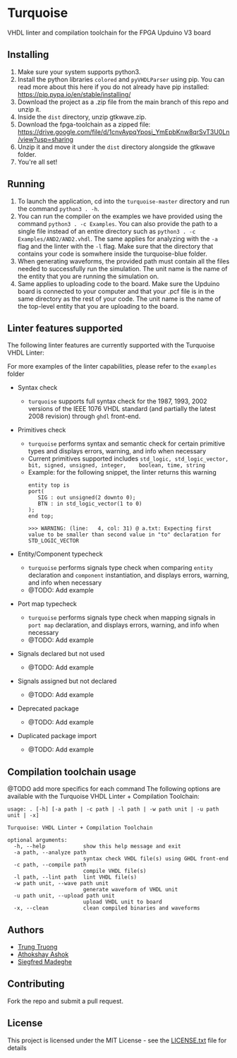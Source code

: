 # Turquoise

VHDL linter and compilation toolchain for the FPGA Upduino V3 board

## Installing

1) Make sure your system supports python3.
2) Install the python libraries `colored` and `pyVHDLParser` using pip. You can read more about this here if you do not already have pip installed: https://pip.pypa.io/en/stable/installing/
3) Download the project as a .zip file from the main branch of this repo and unzip it.
4) Inside the `dist` directory, unzip gtkwave.zip.
5) Download the fpga-toolchain as a zipped file: https://drive.google.com/file/d/1cnvAypqYposi_YmEpbKnw8qrSvT3U0Ln/view?usp=sharing
6) Unzip it and move it under the `dist` directory alongside the gtkwave folder.
7) You're all set!

## Running

1) To launch the application, cd into the `turquoise-master` directory and run the command `python3 . -h`.
2) You can run the compiler on the examples we have provided using the command `python3 . -c Examples`. You can also provide the path to a single file instead of an entire directory such as `python3 . -c Examples/AND2/AND2.vhdl`. The same applies for analyzing with the `-a` flag and the linter with the `-l` flag. Make sure that the directory that contains your code is somwhere inside the turquoise-blue folder.
3) When generating waveforms, the provided path must contain all the files needed to successfully run the simulation. The unit name is the name of the entity that you are running the simulation on.
4) Same applies to uploading code to the board. Make sure the Upduino board is connected to your computer and that your .pcf file is in the same directory as the rest of your code. The unit name is the name of the top-level entity that you are uploading to the board.

## Linter features supported

The following linter features are currently supported with the Turquoise VHDL Linter:

For more examples of the linter capabilities, please refer to the `examples` folder

- Syntax check
	- `turquoise` supports full syntax check for the 1987, 1993, 2002 versions of the IEEE 1076 VHDL standard (and partially the latest 2008 revision) through `ghdl` front-end.

- Primitives check
	 - `turquoise` performs syntax and semantic check for certain primitive types and displays errors, warning, and info when necessary
	 - Current primitives supported includes
	   `std_logic, std_logic_vector, bit, signed, unsigned, integer, 	boolean, time, string`
	 - Example: for the following snippet, the linter returns this warning
		 ```
		 entity top is
		port(
			SIG : out unsigned(2 downto 0);
	        BTN : in std_logic_vector(1 to 0)
		);
		end top;
		
		>>> WARNING: (line:   4, col: 31) @ a.txt: Expecting first value to be smaller than second value in "to" declaration for STD_LOGIC_VECTOR
		 ```

- Entity/Component typecheck
	- `turquoise` performs signals type check when comparing `entity` declaration and `component` instantiation, and displays errors, warning, and info when necessary
	- @TODO: Add example

- Port map typecheck
	- `turquoise` performs signals type check when mapping signals in `port map` declaration, and displays errors, warning, and info when necessary
	- @TODO: Add example

- Signals declared but not used
	- @TODO: Add example 

- Signals assigned but not declared
	- @TODO: Add example

- Deprecated package
	- @TODO: Add example

- Duplicated package import
	- @TODO: Add example



## Compilation toolchain usage

@TODO add more specifics for each command
The following options are available with the Turquoise VHDL Linter + Compilation Toolchain:

```
usage: . [-h] [-a path | -c path | -l path | -w path unit | -u path unit | -x]

Turquoise: VHDL Linter + Compilation Toolchain

optional arguments:
  -h, --help            show this help message and exit
  -a path, --analyze path
                        syntax check VHDL file(s) using GHDL front-end
  -c path, --compile path
                        compile VHDL file(s)
  -l path, --lint path  lint VHDL file(s)
  -w path unit, --wave path unit
                        generate waveform of VHDL unit
  -u path unit, --upload path unit
                        upload VHDL unit to board
  -x, --clean           clean compiled binaries and waveforms
```

## Authors

* [Trung Truong](https://github.com/ttrung149)
* [Athokshay Ashok](https://github.com/aashok3)
* [Siegfred Madeghe](https://github.com/ZiggyZiggyD)

## Contributing

Fork the repo and submit a pull request.

## License

This project is licensed under the MIT License - see the [LICENSE.txt](LICENSE.txt) file for details
